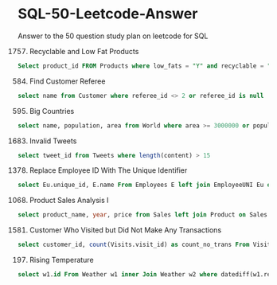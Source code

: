# SQL-50-Leetcode-Answer
Answer to the 50 question study plan on leetcode for SQL

1757. Recyclable and Low Fat Products
```sql
Select product_id FROM Products where low_fats = "Y" and recyclable = "Y";
```
584. Find Customer Referee
```sql
select name from Customer where referee_id <> 2 or referee_id is null
```
595. Big Countries
```sql
select name, population, area from World where area >= 3000000 or population >= 25000000;
```
1683. Invalid Tweets
```sql
select tweet_id from Tweets where length(content) > 15
```
1378. Replace Employee ID With The Unique Identifier
```sql
select Eu.unique_id, E.name From Employees E left join EmployeeUNI Eu on Eu.id = E.id
```
1068. Product Sales Analysis I
```sql
select product_name, year, price from Sales left join Product on Sales.product_id = Product.product_id
```
1581. Customer Who Visited but Did Not Make Any Transactions
```sql
select customer_id, count(Visits.visit_id) as count_no_trans From Visits left join Transactions on Visits.visit_id = Transactions.visit_id where transaction_id is null group by customer_id
```
197. Rising Temperature
```sql
select w1.id From Weather w1 inner Join Weather w2 where datediff(w1.recordDate, w2.recordDate) =1 and w1.temperature > w2.temperature
```

